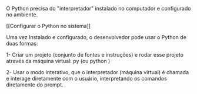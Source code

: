O Python precisa do "interpretador" instalado no computador e configurado no ambiente.

[[Configurar o Python no sistema]]

Uma vez Instalado e configurado, o desenvolvedor pode usar o Python de duas formas:

1- Criar um projeto (conjunto de fontes e instruções) e rodar esse projeto através da máquina virtual:  py (ou python ) <nome do arquivo inicial do projeto>

2- Usar o modo interativo, que o interpretador (máquina virtual) é chamada e interage diretamente com o usuário, interpretando os comandos diretamente do prompt.